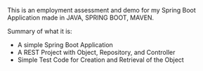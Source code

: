 This is an employment assessment and demo for my Spring Boot Application made in JAVA, SPRING BOOT, MAVEN.

Summary of what it is:
- A simple Spring Boot Application
- A REST Project with Object, Repository, and Controller
- Simple Test Code for Creation and Retrieval of the Object
